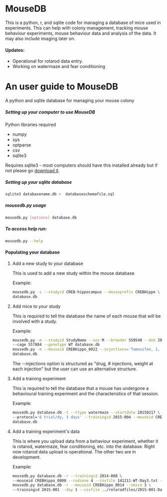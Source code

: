 MouseDB
=========

This is a python, r, and sqlite code for managing a database of mice used in experiments. This can help with colony management, tracking mouse behaviour experiments, mouse behaviour data and analysis of the data. It may also include imaging later on.

#### Updates:

- Operational for rotarod data entry. 
- Working on watermaze and fear conditioning

# An user guide to MouseDB

A python and sqlite database for managing your mouse colony

##### Setting up your computer to use MouseDB

Python libraries required
* numpy 
* sys
* optparse
* csv
* sqlite3

Requires sqlite3 - most computers should have this installed already but if not please go [download it](https://sqlite.org/download.html).


##### Setting up your sqlite database

``` sh
sqlite3 databasename.db <  databaseschemafile.sql
```

##### mousedb.py usage

``` sh
mousedb.py [options] database.db
```

##### To access help run: 

``` sh
mousedb.py --help
```

#### Populating your database

1. Add a new study to your database

    This is used to add a new study within the mouse database
    
    Example:
    ``` sh
    mousedb.py -s --studyid CREB-hippocampus --mouseprefix CREBHippo \
    database.db
    ```

2. Add mice to your study

    This is required to tell the database the name of each mouse that will be involved with a study.
    
    Example: 
    ``` sh
    mousedb.py -m --studyid StudyName --sex M --breeder 550540 --dob 20141127 \
    --cage 557884 --genotype WT database.db
    mousedb.py -m --mouseid CREBHippo_0022 --injections='Tamoxifen, 1, 21.9' \
    database.db
    ```
    The --injections option is structured as "drug, # injections, weight at each injection" but the user can use an alternative structure.

3. Add a training experiment

    This is required to tell the database that a mouse has undergone a behavioural training experiment and the characteristics of that session. 
    
    Example:
    ``` sh
    mousedb.py database.db -t --ttype watermaze --startdate 20150217 \
    --protocol='6 trial/dy, 3 days' --trainingid 2015-004 --mouseid CREBHippo_0020 \
    database.db
    ```

4. Add a training experiment's data

    This is where you upload data from a behaviour experiment, whether it is rotarod, watermaze, fear conditioning, etc. into the database. Right now rotarod data upload is operational. The other two are in development. 
    
    Example:
    ``` sh
    mousedb.py database.db -r --trainingid 2014-008 \
    --mouseid CREBHippo_0008 --rodzone 4 --csvfile 141211-WT-Day3.txt --day 3
    mousedb.py database.db -r --mouseid CREBHippo_0014 --nmice 3 \
    --trainingid 2015-001 --day 1 --csvfile ../rotarodfiles/2015-001-Day1.txt
    ```

    